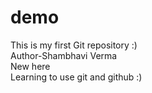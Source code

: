   # demo
This is my first Git repository :)<br>Author-Shambhavi Verma<br>New here <br>Learning to use git and github :)
